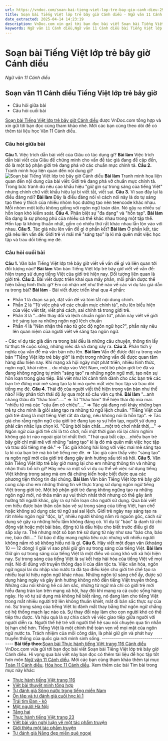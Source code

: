 ```yaml
---
url: https://vndoc.com/soan-bai-tieng-viet-lop-tre-bay-gio-canh-dieu-298402
title: Soạn bài Tiếng Việt lớp trẻ bây giờ Cánh diều - Ngữ văn 11 Cánh diều - VnDoc.com
date_extracted: 2025-04-14 14:23:19
description: VnDoc.com xin gửi tới bạn đọc bài viết Soạn bài Tiếng Việt lớp trẻ bây giờ Cánh diều để bạn đọc cùng tham khảo nhé.
keywords: Ngữ văn 11 Cánh diều,Ngữ văn 11 Cánh diều bài Tiếng Việt lớp trẻ bây giờ,Soạn văn 11 Cánh diều,văn 11 Cánh diều,soạn văn 11,soạn bài 11 cánh diều,ngữ văn 11 cd,Soạn bài Tiếng Việt lớp trẻ bây giờ Cánh diều,Soạn bài Tiếng Việt lớp trẻ bây giờ,Soạn văn Tiếng Việt lớp trẻ bây giờ,Tiếng Việt lớp trẻ bây giờ
---
```


# Soạn bài Tiếng Việt lớp trẻ bây giờ Cánh diều
 _Ngữ văn 11 Cánh diều_
## Soạn văn 11 Cánh diều Tiếng Việt lớp trẻ bây giờ
  * Câu hỏi giữa bài
  * Câu hỏi cuối bài

[Soạn bài Tiếng Việt lớp trẻ bây giờ Cánh diều](<https://vndoc.com/soan-bai-tieng-viet-lop-tre-bay-gio-canh-dieu-298402>) được VnDoc.com tổng hợp và xin gửi tới bạn đọc cùng tham khảo nhé. Mời các bạn cùng theo dõi để có thêm tài liệu học Văn 11 Cánh diều.
### Câu hỏi giữa bài
**Câu 1.** Việc trích dẫn bài viết của Giâu có tác dụng gì?
**Bài làm**
Việc trích dẫn bài viết của Giâu để chứng minh cho vấn đề tác giả đang đề cập đến, đó là một bộ phận giới trẻ đang phá vỡ các chuẩn mực chính tả.
**Câu 2.** Tranh minh họa liện quan đến nội dung gì?
![Soạn bài Tiếng Việt lớp trẻ bây giờ Cánh diều](https://i.vdoc.vn/data/image/2023/06/05/soan-bai-tieng-viet-lop-tre-bay-gio-canh-dieu-1.jpg)
**Bài làm**
Tranh minh họa liện quan đến nội dung của bài viết: Giới trẻ đang phá vỡ chuẩn mực chính tả. Trong bức tranh dù nêu cao khẩu hiệu "giữ gìn sự trong sáng của tiếng Việt" nhưng chính chữ viết khẩu hiệu lại bị viết tắt, viết sai.
**Câu 3.** Vì sao đây lại là điều đáng nói?
**Bài làm**
Đây là điều đáng nói vì cách nói này là do tự sáng tạo theo ý thích của nhiều nhòm học đường tạo nên teencode khác nhau. Mỗi nhóm một kiểu không giống với ngôn ngữ toàn dân. Nó gây ra nhiều sự hỗn loạn khó kiểm soát.
**Câu 4.** Phân biệt sự "đa dạng" và "hỗn tạp".
**Bài làm**
Đa dạng là sự phong phú của nhiều cá thể khác nhau trong một tập thể.
Hồn tạp là không thuần nhất, gồm có nhiều thứ rất khác nhau lẫn lộn vào với nhau.
**Câu 5.** Tác giả nêu lên vấn đề gì ở phần kết?
**Bài làm**
Ở phần kết, tác giả nêu lên vấn đề: Giới trẻ vì mải mê "sáng tạo" lạ kì mà quên mất việc học tập và trau dồi tiếng mẹ đẻ.
### Câu hỏi cuối bài
**Câu 1.** Văn bản Tiếng Việt lớp trẻ bây giờ viết về vấn đề gì và liên quan tới đối tượng nào?
**Bài làm**
Văn bản Tiếng Việt lớp trẻ bây giờ viết về vấn đề: hiện trạng sử dụng tiếng Việt của giới trẻ hiện nay.
Đối tượng liên quan là giới trẻ.
**Câu 2.** Bài viết được triển khai qua mấy phần, mỗi phần được thể hiện bằng hình thức gì? Em có nhận xét như thế nào về các ví dụ tác giả dẫn ra trong bài?
**Bài làm**
\- Bài viết được triển khai qua 4 phần:
  * Phần 1 là đoạn sa pô, đặt vấn đề và tóm tắt nội dung chính.
  * Phần 2 là "Từ việc phá vỡ các chuẩn mực chính tả", nêu lên biểu hiện của việc viết tắt, viết phá cách, sai chính tả trong giới trẻ.
  * Phần 3 là "...đến thay đổi và lệch chuẩn ngôn từ", phần này viết về giới trẻ sáng tạo ra những ngôn ngữ lệch chuẩn
  * Phần 4 là "Nên nhận thế nào từ góc độ ngôn ngữ học?", phần này nêu lên quan niệm của người viết về sáng tạo ngôn ngữ.

\- Các ví dụ tác giả dẫn ra trong bài đều là những câu chuyện, thông tin lấy từ thực tế cuộc sống, những viếc đã và đang xảy ra.
**Câu 3.** Phân tích ý nghĩa của vấn đề mà văn bản nêu lên.
**Bài làm**
Vấn đề được đặt ra trong văn bản "Tiếng Việt lớp trẻ bây giờ" là một trong những vấn đề được quan tâm hàng đầu hiện nay. Khi mạng xã hội ngày một phát triển, nhiều hình thức, ngôn ngữ, khái niệm... du nhập vào Việt Nam, một bộ phận giới trẻ đã và đang không ngừng tự mình "sáng tạo" ra những ngôn ngữ mới, tạo nên sự hỗn loạn trong giao tiếp. Bài viết như lời cảnh tỉnh dành cho các bạn trẻ các bạn trẻ đừng mải mê sáng tạo lạ kì mà quên mất việc học tập và trau dòi tiếng mẹ đẻ.
**Câu 4.** Thái độ của người viết thể hiện trong văn bản như thế nào? Hãy phân tích thái độ ấy qua một số câu văn cụ thể.
**Bài làm**
"...anh chàng Giâu đã "thâu tóm"....." => Từ "thâu tóm" thể hiện thái độ mỉa mai.
"nhiều từ mà các "cậu ấm cô chiêu"...." => Tác giả đang nói kháy những bạn trẻ tự cho mình là giỏi sáng tạo ra những từ ngữ lệch chuẩn.
"Tiếng Việt của giới trẻ đang là một tiếng Việt rất đa dạng, nếu không nói là hỗn tạp". => Tác giả cho rằng ngôn ngữ của giới trẻ đang tạo ra sự hỗn tạp, người sử dụng phải cân nhắc lựa chọn kĩ.
"Cũng bởi bản chất....một trò chơi nhất thời,..." => Ngôn ngữ của giới trẻ chỉ là trò chơi, nổi một thời gian rồi lại chìm nghỉm không giá trị nào ngoài giải trí nhất thời.
"Thái quá bất cập....nhiều bạn trẻ bây giờ chỉ mải mê với những "sáng tạo" kì lạ đó mà quên mất việc học tập và trau dồi tiếng mẹ đẻ." => Tác giả không hài lòng với việc mai mê sáng tạo lạ kì của bạn trẻ mà bỏ bê tiếng mẹ đẻ.
=> Tác giả cảm thấy việc "sáng tạo" ra ngôn ngữ mới của giới trẻ đang gây ảnh hưởng xấu tới xã hôi.
**Câu 5.** Văn bản Tiếng Việt lớp trẻ bây giờ mang lại cho em những thông tin và những nhận thức bổ ích gì? Hãy nêu ra một số ví dụ cụ thể về việc sử dụng tiếng Việt không trong sáng mà em đã chứng kiến hoặc biết được qua các phương tiện thông tin đại chúng.
**Bài làm**
Văn bản Tiếng Việt lớp trẻ bây giờ cung cấp cho em những thông tin về thực trạng sử dụng ngôn ngữ tiếng Việt trong giới trẻ. Một bộ phận giới trẻ đang không ngững tạo ra những ngôn ngữ mới, nó thỏa mãn sự vui thích nhất thời nhưng có thể gây ảnh hưởng tới người khác, gây ra sự hỗn loạn cho người sử dụng. Qua bài viết em hiểu được bản thân cần bảo vệ sự trong sáng của tiếng Việt, hạn chế hoặc không sử dụng các từ ngữ sai sai lệch.
Giới trẻ ngày nay sáng tạo ra rất nhiều ngôn ngữ "độc, lạ", nhiều người không nắm rõ nguồn gốc, cách sử dụng sẽ gây ra những hiểu lầm không đáng có. Ví dụ từ "báo" là danh từ chỉ động vật hoặc một bài báo, động từ là dấu hiệu cho biết trước điều gì đó sắp xảy ra. Thế nhưng một số bạn trẻ sử dụng từ này như sau "báo cha, báo mẹ, báo đời...." Từ báo ở đây mang nghĩa tiêu cực nhưng với nhiều người không nắm rõ sẽ không hiểu nó là gì.
**Câu 6.** Hãy viết một đoạn văn \(khoảng 10 — 12 dòng\) lí giải vì sao phải giữ gìn sự trong sáng của tiếng Việt.
**Bài làm**
Giữ gìn sự trong sáng của tiếng Việt là một điều vô cùng khó với xã hội hiện nay. Sự trong sáng của tiếng Việt là sự kết hợp hài hòa của tiếng Việt về mọi mặt. Nó đi đúng với truyền thống đạo lí của dân tộc ta. Việc văn hóa, ngôn ngữ ngoại lai du nhập vào nước ta đã tạo điều kiện cho giới trẻ chế tạo ra nhiều loại kí hiệu ngôn ngữ khác nhau. Những ngôn từ sáng chế ấy, được sử dụng hàng ngày và gây ảnh hưởng không nhỏ đến tiếng Việt truyền thống. Những câu nói không hề có âm sắc, những từ ngữ mà chỉ có giới trẻ mới hiểu đang tràn lan trên mạng xã hội, hay đôi khi mang ra cả cuộc sống hàng ngày. Họ vô tư sử dụng mà không hề biết rằng, nó đang làm cho tiếng Việt trong mắt nhiều người trở lên không thuần khiết, mất đi bản sắc thực sự của nó. Sự trong sáng của tiếng Việt bị đánh mất thay bằng thứ ngôn ngữ chẳng có hệ thống mạch lạc nào cả. Sự thay đổi này làm cho con người khó có thể tiếp thu được. Và hậu quả là sự chia cách về việc giao tiếp giữa người với người diễn ra. Người thế hệ trẻ với người thế hệ sau nói chuyện qua tin nhắn bị hạn chế hơn. Tiếng Việt là một chỉnh thể toàn vẹn về mọi mặt của ngôn ngữ nước ta. Trách nhiệm của mỗi công dân, là phải giữ gìn và phát huy truyền thống của quốc gia nơi mình sinh sống.
\----------------------------------
**Bài tiếp theo:**[Soạn bài Thực hành tiếng Việt trang 116 Cánh diều](<https://vndoc.com/soan-bai-thuc-hanh-tieng-viet-trang-116-canh-dieu-298404>)
VnDoc.com vừa gửi tới bạn đọc bài viết Soạn bài Tiếng Việt lớp trẻ bây giờ Cánh diều. Hi vọng qua bài viết này bạn đọc có thêm tài liệu để học tập tốt hơn môn [Ngữ văn 11 Cánh diều](<https://vndoc.com/ngu-van-11-canh-dieu>). Mời các bạn cùng tham khảo thêm tại mục [Toán 11 Cánh diều](<https://vndoc.com/toan-11-canh-dieu>), [Hóa học 11 Cánh diều](<https://vndoc.com/hoa-hoc-11-canh-dieu>).
Xem thêm các bài Tìm bài trong mục này khác:
  * [Thực hành tiếng Việt trang 116](</soan-bai-thuc-hanh-tieng-viet-trang-116-canh-dieu-298404>)
  * [Viết bài thuyết minh tổng hợp](</soan-bai-viet-bai-thuyet-minh-tong-hop-canh-dieu-298443>)
  * [Tự đánh giá Sông nước trong tiếng miền Nam](</soan-bai-tu-danh-gia-song-nuoc-trong-tieng-mien-nam-canh-dieu-298445>)
  * [Ôn tập và tự đánh giá cuối học kì 1](</soan-bai-on-tap-va-tu-danh-gia-cuoi-hoc-ki-1-canh-dieu-298450>)
  * [Trái tim Đan - kô](</soan-bai-trai-tim-dan-ko-canh-dieu-306960>)
  * [Một người Hà Nội](</soan-bai-mot-nguoi-ha-noi-canh-dieu-306968>)
  * [Tầng hai](</soan-bai-tang-hai-canh-dieu-306970>)
  * [Thực hành tiếng Việt trang 23](</soan-bai-thuc-hanh-tieng-viet-trang-23-canh-dieu-306980>)
  * [Viết bài văn nghị luận về một tác phẩm truyện](</soan-bai-viet-bai-van-nghi-luan-ve-mot-tac-pham-truyen-canh-dieu-306983>)
  * [Giới thiệu một tác phẩm truyện](</soan-bai-gioi-thieu-mot-tac-pham-truyen-canh-dieu-306987>)
  * [Tự đánh giá Nắng đẹp miền quê ngoại](</soan-bai-tu-danh-gia-nang-dep-mien-que-ngoai-canh-dieu-307069>)

